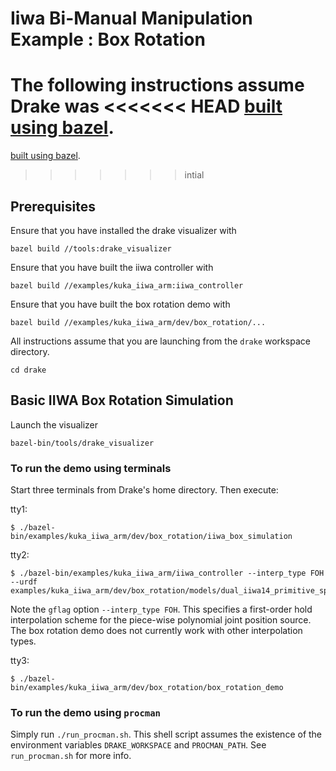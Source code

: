 Iiwa Bi-Manual Manipulation Example : Box Rotation
==================================================

The following instructions assume Drake was
<<<<<<< HEAD
[built using bazel](https://drake.mit.edu/bazel.html?highlight=bazel).
=======
[built using bazel](http://drake.mit.edu/bazel.html?highlight=bazel).
>>>>>>> intial

Prerequisites
-------------

Ensure that you have installed the drake visualizer with
```
bazel build //tools:drake_visualizer
```

Ensure that you have built the iiwa controller with
```
bazel build //examples/kuka_iiwa_arm:iiwa_controller
```

Ensure that you have built the box rotation demo with
```
bazel build //examples/kuka_iiwa_arm/dev/box_rotation/...
```

All instructions assume that you are launching from the `drake`
workspace directory.
```
cd drake
```

Basic IIWA Box Rotation Simulation
----------------------------------

Launch the visualizer
```
bazel-bin/tools/drake_visualizer
```

### To run the demo using terminals
Start three terminals from Drake's home directory. Then
execute:

tty1:

```
$ ./bazel-bin/examples/kuka_iiwa_arm/dev/box_rotation/iiwa_box_simulation
```

tty2:
```
$ ./bazel-bin/examples/kuka_iiwa_arm/iiwa_controller --interp_type FOH --urdf examples/kuka_iiwa_arm/dev/box_rotation/models/dual_iiwa14_primitive_sphere_visual_collision.urdf 
```
Note the ```gflag``` option ```--interp_type FOH```. This specifies a first-order hold
interpolation scheme for the piece-wise polynomial joint position source. The
box rotation demo does not currently work with other interpolation types.

tty3:
```
$ ./bazel-bin/examples/kuka_iiwa_arm/dev/box_rotation/box_rotation_demo
```

### To run the demo using `procman` 
Simply run `./run_procman.sh`. This shell script assumes the existence of
the environment variables `DRAKE_WORKSPACE` and `PROCMAN_PATH`.
See `run_procman.sh` for more info.
